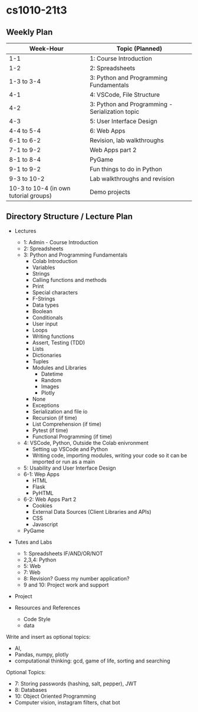 # cs1010-21t3

## Weekly Plan

| Week-Hour | Topic (Planned) |
|---|---|
| 1-1 | 1: Course Introduction |
| 1-2 | 2: Spreadsheets |
| 1-3 to 3-4 | 3: Python and Programming Fundamentals |
| 4-1 | 4: VSCode, File Structure |
| 4-2 | 3: Python and Programming - Serialization topic |
| 4-3 | 5: User Interface Design |
| 4-4 to 5-4 | 6: Web Apps |
| 6-1 to 6-2 | Revision, lab walkthroughs |
| 7-1 to 9-2 | Web Apps part 2 |
| 8-1 to 8-4 | PyGame |
| 9-1 to 9-2 | Fun things to do in Python |
| 9-3 to 10-2 | Lab walkthroughs and revision |
| 10-3 to 10-4 (in own tutorial groups) | Demo projects |


## Directory Structure / Lecture Plan

* Lectures
  * 1: Admin - Course Introduction
  * 2: Spreadsheets
  * 3: Python and Programming Fundamentals
    * Colab Introduction
    * Variables
    * Strings
    * Calling functions and methods
    * Print
    * Special characters
    * F-Strings
    * Data types
    * Boolean
    * Conditionals
    * User input
    * Loops
    * Writing functions
    * Assert, Testing (TDD)
    * Lists
    * Dictionaries
    * Tuples
    * Modules and Libraries
      * Datetime
      * Random
      * Images
      * Plotly
    * None
    * Exceptions
    * Serialization and file io
    * Recursion (if time)
    * List Comprehension (if time)
    * Pytest (if time)
    * Functional Programming (if time)
  * 4: VSCode, Python, Outside the Colab enivronment
    * Setting up VSCode and Python
    * Writing code, importing modules, writing your code so it can be imported or run as a main
  * 5: Usability and User Interface Design
  * 6-1: Wep Apps
    * HTML
    * Flask
    * PyHTML
  * 6-2: Web Apps Part 2
    * Cookies
    * External Data Sources (Client Libraries and APIs)
    * CSS
    * Javascript
  * PyGame

* Tutes and Labs
  * 1: Spreadsheets IF/AND/OR/NOT
  * 2,3,4: Python
  * 5: Web
  * 7: Web
  * 8: Revision? Guess my number application?
  * 9 and 10: Project work and support
* Project
* Resources and References
  * Code Style
  * data


Write and insert as optional topics:
* AI,
* Pandas, numpy, plotly
* computational thinking: gcd, game of life, sorting and searching

Optional Topics:
 * 7: Storing passwords (hashing, salt, pepper), JWT
 * 8: Databases
 * 10: Object Oriented Programming
 * Computer vision, instagram filters, chat bot
